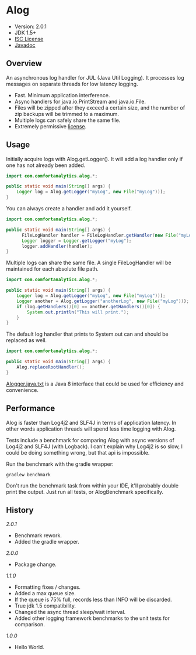 Alog
====

* Version: 2.0.1
* JDK 1.5+
* [ISC License](https://en.wikipedia.org/wiki/ISC_license)
* [Javadoc](https://a-hansen.github.io/alog/)


Overview
--------

An asynchronous log handler for JUL (Java Util Logging).  It processes log messages
on separate threads for low latency logging.

* Fast.  Minimum application interference.
* Async handlers for java.io.PrintStream and java.io.File.
* Files will be zipped after they exceed a certain size, and the number of zip backups 
  will be trimmed to a maximum.
* Multiple logs can safely share the same file.
* Extremely permissive [license](https://en.wikipedia.org/wiki/ISC_license).

Usage
-----

Initially acquire logs with Alog.getLogger(). It will add a log handler only if one 
has not already been added.

```java
import com.comfortanalytics.alog.*;

public static void main(String[] args) {
    Logger log = Alog.getLogger("myLog", new File("myLog")));
}
```

You can always create a handler and add it yourself.

```java
import com.comfortanalytics.alog.*;

public static void main(String[] args) {
      FileLogHandler handler = FileLogHandler.getHandler(new File("myLog.log"));
      Logger logger = Logger.getLogger("myLog");
      logger.addHandler(handler);
}
```

Multiple logs can share the same file.  A single FileLogHandler will be maintained for 
each absolute file path.

```java
import com.comfortanalytics.alog.*;

public static void main(String[] args) {
    Logger log = Alog.getLogger("myLog", new File("myLog")));
    Logger another = Alog.getLogger("anotherLog", new File("myLog")));
    if (log.getHandlers()[0] == another.getHandlers()[0]) {
        System.out.println("This will print.");
    }
}
```

The default log handler that prints to System.out can and should be replaced as well.

```java
import com.comfortanalytics.alog.*;

public static void main(String[] args) {
    Alog.replaceRootHandler();
}
```

[Alogger.java.txt](https://github.com/a-hansen/alog/blob/master/src/main/java/com/comfortanalytics/alog/Alogger.java.txt) 
is a Java 8 interface that could be used for efficiency and convenience.

Performance
----------

Alog is faster than Log4j2 and SLF4J in terms of application latency.  In other 
words application threads will spend less time logging with Alog.  

Tests include a benchmark for comparing Alog with async versions of Log4j2 and 
SLF4J (with Logback).  I can't explain why Log4j2 is so slow, I could be doing something
 wrong, but that api is impossible.

Run the benchmark with the gradle wrapper:

```
gradlew benchmark
```

Don't run the benchmark task from within your IDE, it'll probably double print the 
output.  Just run all tests, or AlogBenchmark specifically.


History
-------
_2.0.1_
  - Benchmark rework.
  - Added the gradle wrapper.
  
_2.0.0_
  - Package change.
  
_1.1.0_
  - Formatting fixes / changes.
  - Added a max queue size.
  - If the queue is 75% full, records less than INFO will be discarded.
  - True jdk 1.5 compatibility.
  - Changed the async thread sleep/wait interval.
  - Added other logging framework benchmarks to the unit tests for comparison.

_1.0.0_
  - Hello World.
